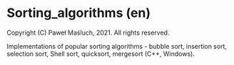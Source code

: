 # Sorting_algorithms (en)

Copyright (C) Paweł Maśluch, 2021. All rights reserved.

Implementations of popular sorting algorithms - bubble sort, insertion sort, selection sort, Shell sort, quicksort, mergesort (C++, Windows).
